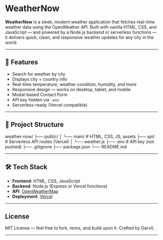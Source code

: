 #  WeatherNow

**WeatherNow** is a sleek, modern weather application that fetches real-time weather data using the OpenWeather API. Built with vanilla HTML, CSS, and JavaScript — and powered by a Node.js backend or serverless functions — it delivers quick, clean, and responsive weather updates for any city in the world.

---

## 🚀 Features

-  Search for weather by city
-  Displays city + country info
-  Real-time temperature, weather condition, humidity, and more
-  Responsive design — works on desktop, tablet, and mobile
-  Modal-based Contact Form
-  API key hidden via `.env`
-  Serverless-ready (Vercel compatible)

---

## 📁 Project Structure
weather-now/
├── public/
│ └── main/ # HTML, CSS, JS, assets
├── api/ # Serverless API routes (Vercel)
│ └── weather.js
├── .env # API key (not pushed)
├── .gitignore
├── package.json
└── README.md


---

## 🛠️ Tech Stack

- **Frontend**: HTML, CSS, JavaScript
- **Backend**: Node.js (Express or Vercel functions)
- **API**: [OpenWeatherMap](https://openweathermap.org/api)
- **Deployment**: [Vercel](https://vercel.com/)

---

## License
MIT License — feel free to fork, remix, and build upon it.
Crafted by Garvit.


---

